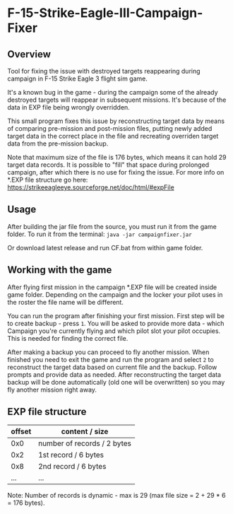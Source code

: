 # F-15-Strike-Eagle-III-Campaign-Fixer

## Overview
Tool for fixing the issue with destroyed targets reappearing during campaign in F-15 Strike Eagle 3 flight sim game.

It's a known bug in the game - during the campaign some of the already destroyed targets will reappear in subsequent missions. It's because of the data in EXP file being wrongly overridden. 

This small program fixes this issue by reconstructing target data by means of comparing pre-mission and post-mission files, putting newly added target data in the correct place in the file and recreating overriden target data from the pre-mission backup.  

Note that maximum size of the file is 176 bytes, which means it can hold 29 target data records. It is possible to "fill" that space during prolonged campaign, after which there is no use for fixing the issue. For more info on *.EXP file structure go here: 
https://strikeeagleeye.sourceforge.net/doc/html/#expFile
## Usage
After building the jar file from the source, you must run it from the game folder.
To run it from the terminal:
`java -jar campaignfixer.jar`

Or download latest release and run CF.bat from within game folder.

## Working with the game
After flying first mission in the campaign *.EXP file will be created inside game folder. Depending on the campaign and the locker your pilot uses in the roster the file name will be different.

You can run the program after finishing your first mission. First step will be to create backup - press `1`. You will be asked to provide more data - which Campaign you're currently flying and which pilot slot your pilot occupies. This is needed for finding the correct file.

After making a backup you can proceed to fly another mission. When finished you need to exit the game and run the program and select `2` to reconstruct the target data based on current file and the backup. Follow prompts and provide data as needed. After reconstructing the target data backup will be done automatically (old one will be overwritten) so you may fly another mission right away.
## EXP file structure
|offset| content / size            |
|------|---------------------------|
|0x0 | number of records / 2 bytes |
|0x2 | 1st record / 6 bytes      |
|0x8 | 2nd record / 6 bytes      |
|... | ...                       |

Note: Number of records is dynamic - max is 29 (max file size = 2 + 29 * 6 = 176 bytes).

